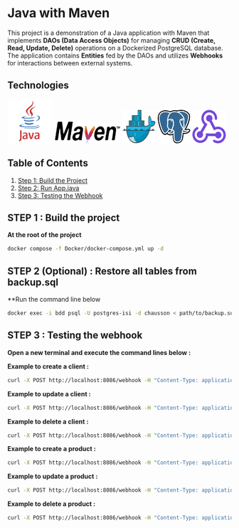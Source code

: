 # Java with Maven

This project is a demonstration of a Java application with Maven that implements **DAOs (Data Access Objects)** for managing **CRUD (Create, Read, Update, Delete)** operations on a Dockerized PostgreSQL database. The application contains **Entities** fed by the DAOs and utilizes **Webhooks** for interactions between external systems.

## Technologies

<img src="./img/java.png" alt="Java Logo" width="100" height="100" style="display:inline-block;"/>
<img src="./img/maven.png" alt="Maven Logo" width="150" height="50" style="display:inline-block;"/>
<img src="./img/docker.png" alt="Docker Logo" width="75" height="75" style="display:inline-block;"/>
<img src="./img/postgresql.png" alt="PostgreSQL Logo" width="75" height="75" style="display:inline-block;"/>
<img src="./img/webhook.png" alt="Webhook Logo" width="75" height="75" style="display:inline-block;"/>



## Table of Contents

1. [Step 1: Build the Project](#step-1-build-the-project)
2. [Step 2: Run App.java](#step-2-run-appjava)
3. [Step 3: Testing the Webhook](#step-3-testing-the-webhook)

## STEP 1 : Build the project
**At the root of the project**
```bash
docker compose -f Docker/docker-compose.yml up -d
```

## STEP 2 (Optional) : Restore all tables from backup.sql
**Run the command line below
```bash
docker exec -i bdd psql -U postgres-isi -d chausson < path/to/backup.sql
```

## STEP 3 : Testing the webhook
**Open a new terminal and execute the command lines below :**

**Example to create a client :**
```bash
curl -X POST http://localhost:8086/webhook -H "Content-Type: application/json" -d '{"type":"client_create","name":"Andry Giorgio FARRUGIA"}'
```

**Example to update a client :**
```bash
curl -X POST http://localhost:8086/webhook -H "Content-Type: application/json" -d '{"type":"client_update","id":123,"name":"Andry Giorgio FARRUGIA"}'
```

**Example to delete a client :**
```bash
curl -X POST http://localhost:8086/webhook -H "Content-Type: application/json" -d '{"type":"client_delete","id":123}'
```

**Example to create a product :**
```bash
curl -X POST http://localhost:8086/webhook -H "Content-Type: application/json" -d '{"type":"produit_create","name":"Béton","prix":62.5,"typeProduit":"BTP"}'
```

**Example to update a product :**
```bash
curl -X POST http://localhost:8086/webhook -H "Content-Type: application/json" -d '{"type":"produit_update","id":456,"name":"Produit Y","prix":29.99,"typeProduit":"typeB"}'
```

**Example to delete a product :**
```bash
curl -X POST http://localhost:8086/webhook -H "Content-Type: application/json" -d '{"type":"produit_delete","id":456}'
```